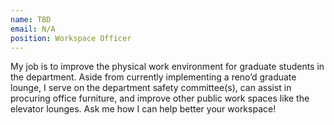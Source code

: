 ```yaml
---
name: TBD
email: N/A
position: Workspace Officer
---
```


My job is to improve the physical work environment for graduate students in the department. Aside from currently implementing a reno’d graduate lounge, I serve on the department safety committee(s), can assist in procuring office furniture, and improve other public work spaces like the elevator lounges. Ask me how I can help better your workspace!